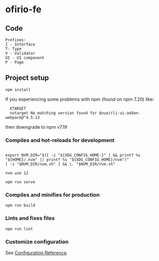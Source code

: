 # ofirio-fe



## Code
```
Prefixes:
I - Interface
T- Type
V - Validator
UI - UI component
P - Page
```

## Project setup
```
npm install
```
  If you experiencing some problems with npm (found on npm 7.20) like:
```
  ETARGET
  notarget No matching version found for @vue/cli-ui-addon-webpack@^4.5.13
```
  then downgrade to npm v7.19
  

### Compiles and hot-reloads for development
```

export NVM_DIR="$([ -z "${XDG_CONFIG_HOME-}" ] && printf %s "${HOME}/.nvm" || printf %s "${XDG_CONFIG_HOME}/nvm")"
[ -s "$NVM_DIR/nvm.sh" ] && \. "$NVM_DIR/nvm.sh"

nvm use 12

npm run serve
```

### Compiles and minifies for production
```
npm run build
```

### Lints and fixes files
```
npm run lint
```

### Customize configuration
See [Configuration Reference](https://cli.vuejs.org/config/).
